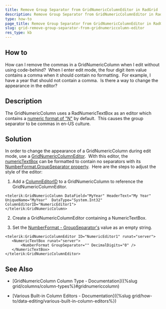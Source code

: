 ```yaml
---
title: Remove Group Separator from GridNumericColumnEditor in RadGrid
description: Remove Group Separator from GridNumericColumnEditor in RadGrid. Check it now!
type: how-to
page_title: Remove Group Separator from GridNumericColumnEditor in RadGrid
slug: grid-remove-group-separator-from-gridnumericcolumn-editor
res_type: kb
---
```


## How to

How can I remove the commas in a GridNumericColumn when I edit without using code-behind?  When I enter edit mode, the four digit item value contains a comma when it should contain no formatting.  For example, I have a year that should not contain a comma.  Is there a way to change the appearance in the editor?   
  

## Description


The GridNumericColumn uses a RadNumericTextBox as an editor which contains a [numeric format of "N"](https://docs.microsoft.com/en-us/dotnet/standard/base-types/standard-numeric-format-strings#the-numeric-n-format-specifier) by default.  This causes the group separator to be commas in en-US culture.

## Solution

In order to change the appearance of a GridNumericColumn during edit mode, use a [GridNumericColumnEditor](https://docs.telerik.com/devtools/aspnet-ajax/api/server/Telerik.Web.UI/GridNumericColumnEditor).  With this editor, the [numericTextBox](http://https://docs.telerik.com/devtools/aspnet-ajax/api/server/Telerik.Web.UI/GridNumericColumnEditor#properties-NumericTextBox) can be formatted to contain no separators with its [NumberFormat.GroupSeparator property](http://https://docs.telerik.com/devtools/aspnet-ajax/api/server/Telerik.Web.UI/NumberFormatSettings#properties-GroupSeparator).  Here are the steps to adjust the style of the editor:

 1. Add a [ColumnEditorID](https://docs.telerik.com/devtools/aspnet-ajax/api/server/Telerik.Web.UI/GridNumericColumn#properties-ColumnEditorID) to a GridNumericColumn to reference the GridNumericColumnEditor.
 ````ASPX
 <telerik:GridNumericColumn DataField="MyYear" HeaderText="My Year" UniqueName="MyYear"  DataType="System.Int32" ColumnEditorID="NumericEditor1">
</telerik:GridNumericColumn>
 ````
 
 2. Create a GridNumericColumnEditor containing a NumericTextBox.   
 
 3. Set the [NumberFormat - GroupSeparator's](http://https://docs.telerik.com/devtools/aspnet-ajax/api/server/Telerik.Web.UI/NumberFormatSettings.html#properties-GroupSeparator) value as an empty string.

 ````ASPX
 <telerik:GridNumericColumnEditor ID="NumericEditor1" runat="server">
    <NumericTextBox runat="server">
        <NumberFormat GroupSeparator="" DecimalDigits="0" />
    </NumericTextBox>
</telerik:GridNumericColumnEditor>
 ````

## See Also

* [GridNumericColumn Column Type - Documentation]({%slug grid/columns/column-types%}#gridnumericcolumn)

* [Various Built-in Column Editors - Documentation]({%slug grid/how-to/data-editing/various-built-in-column-editors%})


